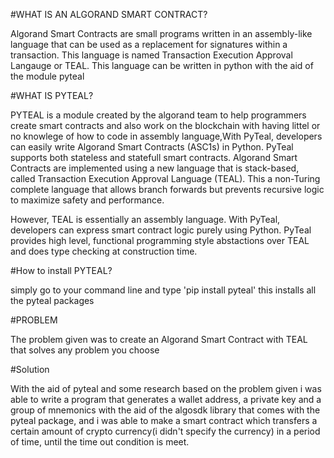 #WHAT IS AN ALGORAND SMART CONTRACT?





Algorand Smart Contracts are small programs written in an assembly-like language that can be used as a replacement for signatures within a transaction. 
This language is named Transaction Execution Approval Langauge or TEAL.
This language can be written in python with the aid of the module pyteal

#WHAT IS PYTEAL?



  PYTEAL is a module created by the algorand team to help programmers create smart contracts and also work on the blockchain with having littel or no knowlege of
  how to code in assembly language,With PyTeal, developers can easily write Algorand Smart Contracts (ASC1s) in Python. PyTeal supports both stateless and statefull smart contracts.
  Algorand Smart Contracts are implemented using a new language that is stack-based, called Transaction Execution Approval Language (TEAL). This a non-Turing complete language that allows branch forwards but prevents recursive logic to maximize safety and performance.

However, TEAL is essentially an assembly language. With PyTeal, developers can express smart contract logic purely using Python. PyTeal provides high level, functional programming style abstactions over TEAL and does type checking at construction time.
  
#How to install PYTEAL?



simply go to your command line and type 'pip install pyteal'
this installs all the pyteal packages


#PROBLEM



The problem given was to create an Algorand Smart Contract with TEAL that solves any problem you choose

#Solution



With the aid of pyteal and some research based on the problem given i was able to write a program that generates a wallet address, a private key and a group of mnemonics
with the aid of the algosdk library that comes with the pyteal package, and i was able to make a smart contract which transfers a certain amount of crypto currency(i didn't specify the currency) in a period of time, until the time out condition is meet.
